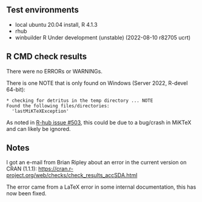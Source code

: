 ## Test environments
* local ubuntu 20.04 install, R 4.1.3
* rhub 
* winbuilder R Under development (unstable) (2022-08-10 r82705 ucrt)

## R CMD check results

There were no ERRORs or WARNINGs. 

There is one NOTE that is only found on Windows (Server 2022, R-devel 64-bit): 

```
* checking for detritus in the temp directory ... NOTE
Found the following files/directories:
  'lastMiKTeXException'
```
As noted in [R-hub issue #503](https://github.com/r-hub/rhub/issues/503), this could be due to a bug/crash in MiKTeX and can likely be ignored.

## Notes
I got an e-mail from Brian Ripley about an error in the current version on CRAN (1.1.1): https://cran.r-project.org/web/checks/check_results_accSDA.html

The error came from a LaTeX error in some internal documentation, this has now
been fixed.
